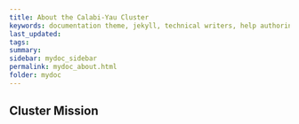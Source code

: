 ```yaml
---
title: About the Calabi-Yau Cluster
keywords: documentation theme, jekyll, technical writers, help authoring tools, hat replacements
last_updated: 
tags: 
summary:
sidebar: mydoc_sidebar
permalink: mydoc_about.html
folder: mydoc
---
```


## Cluster Mission

<!-- {% include links.html %} -->
